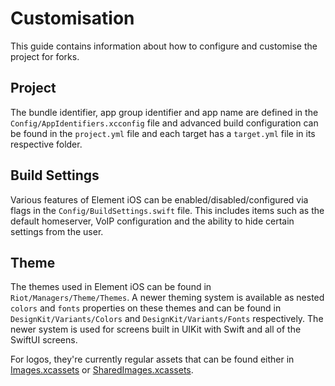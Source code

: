 # Customisation

This guide contains information about how to configure and customise the project for forks.

## Project

The bundle identifier, app group identifier and app name are defined in the `Config/AppIdentifiers.xcconfig` file and advanced build configuration can be found in the `project.yml` file and each target has a `target.yml` file in its respective folder.

## Build Settings

Various features of Element iOS can be enabled/disabled/configured via flags in the `Config/BuildSettings.swift` file. This includes items such as the default homeserver, VoIP configuration and the ability to hide certain settings from the user.

## Theme

The themes used in Element iOS can be found in `Riot/Managers/Theme/Themes`. A newer theming system is available as nested `colors` and `fonts` properties on these themes and can be found in `DesignKit/Variants/Colors` and `DesignKit/Variants/Fonts` respectively. The newer system is used for screens built in UIKit with Swift and all of the SwiftUI screens.

For logos, they're currently regular assets that can be found either in [Images.xcassets](https://github.com/element-hq/element-ios/tree/develop/Riot/Assets/Images.xcassets) or [SharedImages.xcassets](https://github.com/element-hq/element-ios/tree/develop/Riot/Assets/SharedImages.xcassets).
